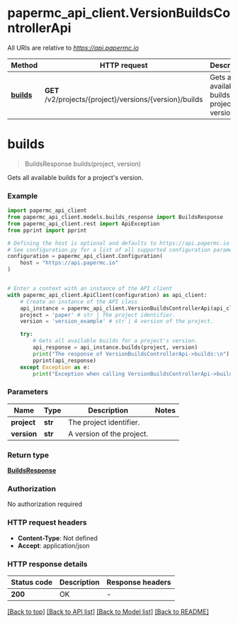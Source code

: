 # papermc_api_client.VersionBuildsControllerApi

All URIs are relative to *https://api.papermc.io*

Method | HTTP request | Description
------------- | ------------- | -------------
[**builds**](VersionBuildsControllerApi.md#builds) | **GET** /v2/projects/{project}/versions/{version}/builds | Gets all available builds for a project&#39;s version.


# **builds**
> BuildsResponse builds(project, version)

Gets all available builds for a project's version.

### Example


```python
import papermc_api_client
from papermc_api_client.models.builds_response import BuildsResponse
from papermc_api_client.rest import ApiException
from pprint import pprint

# Defining the host is optional and defaults to https://api.papermc.io
# See configuration.py for a list of all supported configuration parameters.
configuration = papermc_api_client.Configuration(
    host = "https://api.papermc.io"
)


# Enter a context with an instance of the API client
with papermc_api_client.ApiClient(configuration) as api_client:
    # Create an instance of the API class
    api_instance = papermc_api_client.VersionBuildsControllerApi(api_client)
    project = 'paper' # str | The project identifier.
    version = 'version_example' # str | A version of the project.

    try:
        # Gets all available builds for a project's version.
        api_response = api_instance.builds(project, version)
        print("The response of VersionBuildsControllerApi->builds:\n")
        pprint(api_response)
    except Exception as e:
        print("Exception when calling VersionBuildsControllerApi->builds: %s\n" % e)
```



### Parameters


Name | Type | Description  | Notes
------------- | ------------- | ------------- | -------------
 **project** | **str**| The project identifier. | 
 **version** | **str**| A version of the project. | 

### Return type

[**BuildsResponse**](BuildsResponse.md)

### Authorization

No authorization required

### HTTP request headers

 - **Content-Type**: Not defined
 - **Accept**: application/json

### HTTP response details

| Status code | Description | Response headers |
|-------------|-------------|------------------|
**200** | OK |  -  |

[[Back to top]](#) [[Back to API list]](../README.md#documentation-for-api-endpoints) [[Back to Model list]](../README.md#documentation-for-models) [[Back to README]](../README.md)

